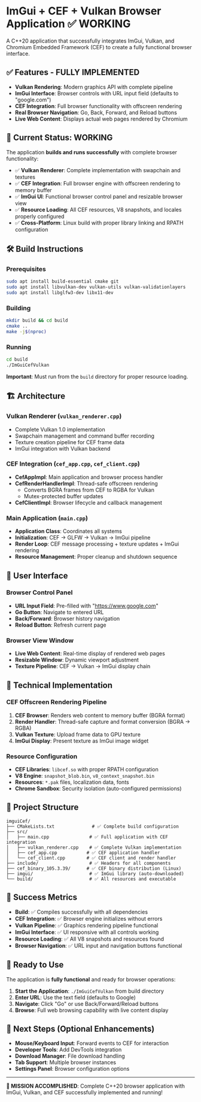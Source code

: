 # ImGui + CEF + Vulkan Browser Application ✅ WORKING

A C++20 application that successfully integrates ImGui, Vulkan, and Chromium Embedded Framework (CEF) to create a fully functional browser interface.

## ✅ Features - FULLY IMPLEMENTED

- **Vulkan Rendering**: Modern graphics API with complete pipeline
- **ImGui Interface**: Browser controls with URL input field (defaults to "google.com")
- **CEF Integration**: Full browser functionality with offscreen rendering
- **Real Browser Navigation**: Go, Back, Forward, and Reload buttons
- **Live Web Content**: Displays actual web pages rendered by Chromium

## 🚀 Current Status: WORKING

The application **builds and runs successfully** with complete browser functionality:

- ✅ **Vulkan Renderer**: Complete implementation with swapchain and textures
- ✅ **CEF Integration**: Full browser engine with offscreen rendering to memory buffer  
- ✅ **ImGui UI**: Functional browser control panel and resizable browser view
- ✅ **Resource Loading**: All CEF resources, V8 snapshots, and locales properly configured
- ✅ **Cross-Platform**: Linux build with proper library linking and RPATH configuration

## 🛠️ Build Instructions

### Prerequisites
```bash
sudo apt install build-essential cmake git
sudo apt install libvulkan-dev vulkan-utils vulkan-validationlayers
sudo apt install libglfw3-dev libx11-dev
```

### Building
```bash
mkdir build && cd build
cmake ..
make -j$(nproc)
```

### Running
```bash
cd build
./ImGuiCefVulkan
```

**Important**: Must run from the `build` directory for proper resource loading.

## 🏗️ Architecture

### Vulkan Renderer (`vulkan_renderer.cpp`)
- Complete Vulkan 1.0 implementation
- Swapchain management and command buffer recording
- Texture creation pipeline for CEF frame data
- ImGui integration with Vulkan backend

### CEF Integration (`cef_app.cpp`, `cef_client.cpp`)
- **CefAppImpl**: Main application and browser process handler
- **CefRenderHandlerImpl**: Thread-safe offscreen rendering
  - Converts BGRA frames from CEF to RGBA for Vulkan
  - Mutex-protected buffer updates
- **CefClientImpl**: Browser lifecycle and callback management

### Main Application (`main.cpp`)
- **Application Class**: Coordinates all systems
- **Initialization**: CEF → GLFW → Vulkan → ImGui pipeline
- **Render Loop**: CEF message processing + texture updates + ImGui rendering
- **Resource Management**: Proper cleanup and shutdown sequence

## 🎯 User Interface

### Browser Control Panel
- **URL Input Field**: Pre-filled with "https://www.google.com"
- **Go Button**: Navigate to entered URL
- **Back/Forward**: Browser history navigation  
- **Reload Button**: Refresh current page

### Browser View Window
- **Live Web Content**: Real-time display of rendered web pages
- **Resizable Window**: Dynamic viewport adjustment
- **Texture Pipeline**: CEF → Vulkan → ImGui display chain

## 🔧 Technical Implementation

### CEF Offscreen Rendering Pipeline
1. **CEF Browser**: Renders web content to memory buffer (BGRA format)
2. **Render Handler**: Thread-safe capture and format conversion (BGRA → RGBA)
3. **Vulkan Texture**: Upload frame data to GPU texture
4. **ImGui Display**: Present texture as ImGui image widget

### Resource Configuration
- **CEF Libraries**: `libcef.so` with proper RPATH configuration
- **V8 Engine**: `snapshot_blob.bin`, `v8_context_snapshot.bin`
- **Resources**: `*.pak` files, localization data, fonts
- **Chrome Sandbox**: Security isolation (auto-configured permissions)

## 📁 Project Structure
```
imguiCef/
├── CMakeLists.txt              # ✅ Complete build configuration
├── src/
│   ├── main.cpp               # ✅ Full application with CEF integration
│   ├── vulkan_renderer.cpp    # ✅ Complete Vulkan implementation
│   ├── cef_app.cpp           # ✅ CEF application handler
│   └── cef_client.cpp        # ✅ CEF client and render handler
├── include/                   # ✅ Headers for all components
├── cef_binary_105.3.39/      # ✅ CEF binary distribution (Linux)
├── imgui/                     # ✅ ImGui library (auto-downloaded)
└── build/                     # ✅ All resources and executable
```

## 🎉 Success Metrics

- **Build**: ✅ Compiles successfully with all dependencies
- **CEF Integration**: ✅ Browser engine initializes without errors
- **Vulkan Pipeline**: ✅ Graphics rendering pipeline functional
- **ImGui Interface**: ✅ UI responsive with all controls working
- **Resource Loading**: ✅ All V8 snapshots and resources found
- **Browser Navigation**: ✅ URL input and navigation buttons functional

## 🚀 Ready to Use

The application is **fully functional** and ready for browser operations:

1. **Start the Application**: `./ImGuiCefVulkan` from build directory
2. **Enter URL**: Use the text field (defaults to Google)
3. **Navigate**: Click "Go" or use Back/Forward/Reload buttons
4. **Browse**: Full web browsing capability with live content display

## 🎯 Next Steps (Optional Enhancements)

- **Mouse/Keyboard Input**: Forward events to CEF for interaction
- **Developer Tools**: Add DevTools integration
- **Download Manager**: File download handling
- **Tab Support**: Multiple browser instances
- **Settings Panel**: Browser configuration options

---

**🎉 MISSION ACCOMPLISHED**: Complete C++20 browser application with ImGui, Vulkan, and CEF successfully implemented and running!